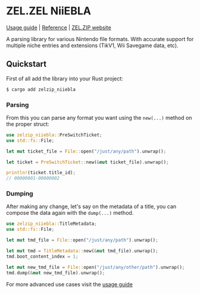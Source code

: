 # ZEL.ZEL NiiEBLA

[Usage guide](https://docs.zel.zip/niiebla/niiebla.html) | [Reference](https://docs.rs/zelzip_niiebla) | [ZEL.ZIP website](https://zel.zip)

A parsing library for various Nintendo file formats. With accurate support for multiple niche entries and extensions (TikV1, Wii Savegame data, etc).

## Quickstart
First of all add the library into your Rust project:

```sh
$ cargo add zelzip_niiebla
```

### Parsing
From this you can parse any format you want using the `new(...)` method on the proper struct:

```rust
use zelzip_niiebla::PreSwitchTicket;
use std::fs::File;

let mut ticket_file = File::open("/just/any/path").unwrap();

let ticket = PreSwitchTicket::new(&mut ticket_file).unwrap();

println!(ticket.title_id);
// 00000001-00000002
```

### Dumping

After making any change, let's say on the metadata of a title, you can compose the data again with the `dump(...)` method.

```rust
use zelzip_niiebla::TitleMetadata;
use std::fs::File;

let mut tmd_file = File::open("/just/any/path").unwrap();

let mut tmd = TitleMetadata::new(&mut tmd_file).unwrap();
tmd.boot_content_index = 1;

let mut new_tmd_file = File::open("/just/any/other/path").unwrap();
tmd.dump(&mut new_tmd_file).unwrap();
```

For more advanced use cases visit the [usage guide](https://docs.zel.zip/niiebla/niiebla.html)
